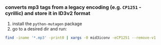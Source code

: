 ### converts mp3 tags from a legacy encoding (e.g. `CP1251` - cyrillic) and store it in ID3v2 format

1. install the `python-mutagen` package
2. go to a desired dir and run:

```bash
find -iname '*.mp3' -print0 | xargs -0 mid3iconv -eCP1251 --remove-v1
```

